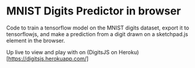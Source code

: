 # MNIST Digits Predictor in browser

Code to train a tensorflow model on the MNIST digits dataset, export it to tensorflowjs, and make a prediction from a digit drawn on a sketchpad.js element in the browser.

Up live to view and play with on (DigitsJS on Heroku)[https://digitsjs.herokuapp.com/]